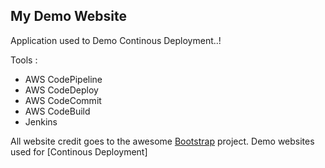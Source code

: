 ## My Demo Website

Application used to Demo Continous Deployment..!

Tools :

*	AWS CodePipeline
*	AWS CodeDeploy
*	AWS CodeCommit
*	AWS CodeBuild
*	Jenkins

All website credit goes to the awesome [Bootstrap](http://getbootstrap.com/) project. Demo websites used for [Continous Deployment]